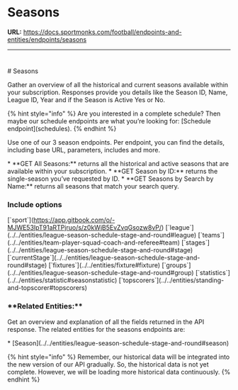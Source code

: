 # Seasons

**URL:** https://docs.sportmonks.com/football/endpoints-and-entities/endpoints/seasons

---

# 

\# Seasons

Gather an overview of all the historical and current seasons available within your subscription. Responses provide you details like the Season ID, Name, League ID, Year and if the Season is Active Yes or No.&#x20;

{% hint style="info" %}
Are you interested in a complete schedule? Then maybe our schedule endpoints are what you’re looking for: \[Schedule endpoint\](schedules).
{% endhint %}

Use one of our 3 season endpoints. Per endpoint, you can find the details, including base URL, parameters, includes and more.&#x20;

\* \*\*GET All Seasons:\*\* returns all the historical and active seasons that are available within your subscription.&#x20;
\* \*\*GET Season by ID:\*\* returns the single-season you’ve requested by ID.
\* \*\*GET Seasons by Search by Name:\*\* returns all seasons that match your search query.

### Include options

\[\`sport\`\](https://app.gitbook.com/o/-MJWE53IpT91aRTPjruo/s/z0kWjB5EvZvqGsozw8vP/) \[\`league\`\](../../entities/league-season-schedule-stage-and-round#league) \[\`teams\`\](../../entities/team-player-squad-coach-and-referee#team) \[\`stages\`\](../../entities/league-season-schedule-stage-and-round#stage) \[\`currentStage\`\](../../entities/league-season-schedule-stage-and-round#stage) \[\`fixtures\`\](../../entities/fixture#fixture) \[\`groups\`\](../../entities/league-season-schedule-stage-and-round#group) \[\`statistics\`\](../../entities/statistic#seasonstatistic) \[\`topscorers\`\](../../entities/standing-and-topscorer#topscorers)

### \*\*Related Entities:\*\*

Get an overview and explanation of all the fields returned in the API response. The related entities for the seasons endpoints are:

\* \[Season\](../../entities/league-season-schedule-stage-and-round#season)

{% hint style="info" %}
Remember, our historical data will be integrated into the new version of our API gradually. So, the historical data is not yet complete. However, we will be loading more historical data continuously.
{% endhint %}